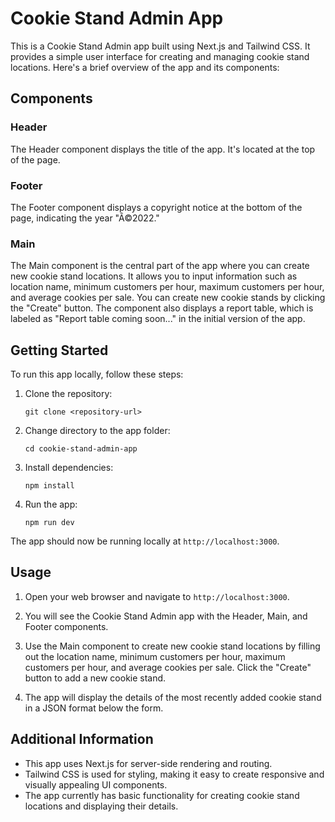 # Cookie Stand Admin App

This is a Cookie Stand Admin app built using Next.js and Tailwind CSS. It provides a simple user interface for creating and managing cookie stand locations. Here's a brief overview of the app and its components:

## Components

### Header

The Header component displays the title of the app. It's located at the top of the page.

### Footer

The Footer component displays a copyright notice at the bottom of the page, indicating the year "Â©2022."

### Main

The Main component is the central part of the app where you can create new cookie stand locations. It allows you to input information such as location name, minimum customers per hour, maximum customers per hour, and average cookies per sale. You can create new cookie stands by clicking the "Create" button. The component also displays a report table, which is labeled as "Report table coming soon..." in the initial version of the app.

## Getting Started

To run this app locally, follow these steps:

1. Clone the repository:

   ```
   git clone <repository-url>
   ```

2. Change directory to the app folder:

   ```
   cd cookie-stand-admin-app
   ```

3. Install dependencies:

   ```
   npm install
   ```

4. Run the app:

   ```
   npm run dev
   ```

The app should now be running locally at `http://localhost:3000`.

## Usage

1. Open your web browser and navigate to `http://localhost:3000`.

2. You will see the Cookie Stand Admin app with the Header, Main, and Footer components.

3. Use the Main component to create new cookie stand locations by filling out the location name, minimum customers per hour, maximum customers per hour, and average cookies per sale. Click the "Create" button to add a new cookie stand.

4. The app will display the details of the most recently added cookie stand in a JSON format below the form.

## Additional Information

- This app uses Next.js for server-side rendering and routing.
- Tailwind CSS is used for styling, making it easy to create responsive and visually appealing UI components.
- The app currently has basic functionality for creating cookie stand locations and displaying their details.